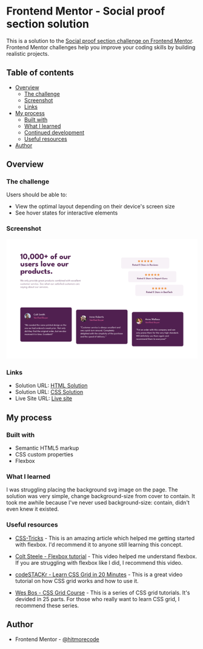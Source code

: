 # Frontend Mentor - Social proof section solution

This is a solution to the [Social proof section challenge on Frontend Mentor](https://www.frontendmentor.io/challenges/social-proof-section-6e0qTv_bA). Frontend Mentor challenges help you improve your coding skills by building realistic projects.

## Table of contents

- [Overview](#overview)
  - [The challenge](#the-challenge)
  - [Screenshot](#screenshot)
  - [Links](#links)
- [My process](#my-process)
  - [Built with](#built-with)
  - [What I learned](#what-i-learned)
  - [Continued development](#continued-development)
  - [Useful resources](#useful-resources)
- [Author](#author)


## Overview

### The challenge

Users should be able to:

- View the optimal layout depending on their device's screen size
- See hover states for interactive elements

### Screenshot

![](./screenshot/screenshot_01.jpg)


### Links

- Solution URL: [HTML Solution](https://github.com/hitmorecode/social_proof_section_master/blob/main/index.html)
- Solution URL: [CSS Solution](https://github.com/hitmorecode/social_proof_section_master/blob/main/css/style.css)
- Live Site URL: [Live site](https://hitmorecode.github.io/social_proof_section_master/)

## My process

### Built with

- Semantic HTML5 markup
- CSS custom properties
- Flexbox


### What I learned

I was struggling placing the background svg image on the page. The solution was very simple, change background-size from cover to contain. It took me awhile because I've never used background-size: contain, didn't even knew it existed.


### Useful resources

- [CSS-Tricks](https://css-tricks.com/snippets/css/a-guide-to-flexbox/) - This is an amazing article which helped me getting started with flexbox. I'd recommend it to anyone still learning this concept.
- [Colt Steele - Flexbox tutorial](https://www.youtube.com/watch?v=qZv-rNx0jEA) - This video helped me understand flexbox. If you are struggling with flexbox like I did, I recommend this video.
- [codeSTACKr - Learn CSS Grid in 20 Minutes](https://www.youtube.com/watch?v=0-DY8J_skZ0) - This is a great video tutorial on how CSS grid works and how to use it.

- [Wes Bos - CSS Grid Course](https://www.youtube.com/watch?v=T-slCsOrLcc) - This is a series of CSS grid tutorials. It's devided in 25 parts. For those who really want to learn CSS grid, I recommend these series.


## Author

- Frontend Mentor - [@hitmorecode](https://www.frontendmentor.io/profile/hitmorecode)